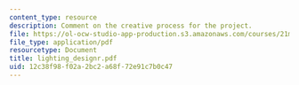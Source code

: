 ```yaml
---
content_type: resource
description: Comment on the creative process for the project.
file: https://ol-ocw-studio-app-production.s3.amazonaws.com/courses/21m-873-theater-arts-topics-fall-2004-january-iap-2005/12c38f98f02a2bc2a68f72e91c7b0c47_lighting_designr.pdf
file_type: application/pdf
resourcetype: Document
title: lighting_designr.pdf
uid: 12c38f98-f02a-2bc2-a68f-72e91c7b0c47
---
```

